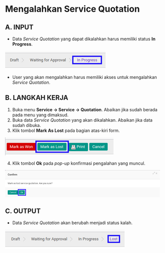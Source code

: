 # Mengalahkan Service Quotation

## A. INPUT

* Data *Service Quotation* yang dapat dikalahkan harus memiliki status **In Progress**.

![](../../img/service-quotation/status-input-inprogress.png)

* User yang akan mengalahkan harus memiliki akses untuk mengalahkan *Service Quotation*.

## B. LANGKAH KERJA

1. Buka menu **Service -> Service -> Quotation**. Abaikan jika sudah berada pada menu yang dimaksud.
2. Buka data *Service Quotation* yang akan dikalahkan. Abaikan jika data sudah dibuka.
3. Klik tombol **Mark As Lost** pada bagian atas-kiri form.

![](../../img/service-quotation/tombol-mark-as-lost.png)

4. Klik tombol **Ok** pada *pop-up* konfirmasi pengalahan yang muncul.

![](../../img/service-quotation/tombol-mark-as-lost-confirm.png)


## C. OUTPUT

* Data *Service Quotation* akan berubah menjadi status kalah.

![](../../img/service-quotation/status-lost.png)
